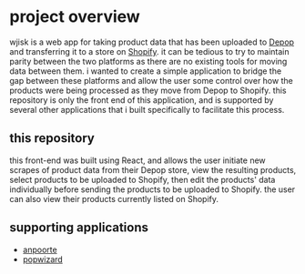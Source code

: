 # project overview

wjisk is a web app for taking product data that has been uploaded to [Depop](https://www.depop.com/) and transferring it to a store on [Shopify](https://shopify.com/). it can be tedious to try to maintain parity between the two platforms as there are no existing tools for moving data between them. i wanted to create a simple application to bridge the gap between these platforms and allow the user some control over how the products were being processed as they move from Depop to Shopify. this repository is only the front end of this application, and is supported by several other applications that i built specifically to facilitate this process. 

## this repository

this front-end was built using React, and allows the user initiate new scrapes of product data from their Depop store, view the resulting products, select products to be uploaded to Shopify, then edit the products' data individually before sending the products to be uploaded to Shopify. the user can also view their products currently listed on Shopify.

## supporting applications

* [anpoorte](https://github.com/kevinforrestkeyes/anpoorte)
* [popwizard](https://github.com/kevinforrestkeyes/popwizard)

